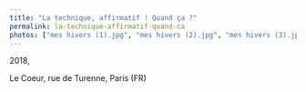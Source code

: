 ```yaml
---
title: "La technique, affirmatif ! Quand ça ?"
permalink: la-technique-affirmatif-quand-ca
photos: ["mes hivers (1).jpg", "mes hivers (2).jpg", "mes hivers (3).jpg","DSC02263.jpg","DSC02274.jpg","DSC02273.jpg"]
---
```


2018,

Le Coeur, rue de Turenne, Paris (FR)
